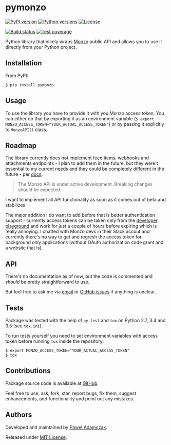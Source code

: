 # pymonzo
[![PyPI version](https://img.shields.io/pypi/v/pymonzo.svg)][pypi]
[![Python versions](https://img.shields.io/pypi/pyversions/pymonzo.svg)][pypi]
[![License](https://img.shields.io/github/license/pawelad/pymonzo.svg)][license]

[![Build status](https://img.shields.io/travis/pawelad/pymonzo.svg)][travis]
[![Test coverage](https://img.shields.io/coveralls/pawelad/pymonzo.svg)][coveralls]

Python library that nicely wraps [Monzo][monzo] public API and allows you to use
it directly from your Python project.

## Installation
From PyPI:
```shell
$ pip install pymonzo
```

## Usage
To use the library you have to provide it with you Monzo access token. You can
either do that by exporting it as an environment variable
(`$ export MONZO_ACCESS_TOKEN="YOUR_ACTUAL_ACCESS_TOKEN"`) or by passing it
explicitly to `MonzoAPI()` class.

## Roadmap
The library currently does not implement feed items, webhooks and attachments
endpoints - I plan to add them in the future, but they were't essential to my
current needs and they could be completely different in the future - per
[docs][monzo docs inroduction]:
> The Monzo API is under active development. Breaking changes should be expected.

I want to implement all API functionality as soon as it comes out of beta and
stabilizes.

The major addition I do want to add before that is better authentication
support - currently access tokens can be taken only from the
[developer playground][monzo developer playground] and work for just a couple of
hours before expiring which is really annoying.
I chatted with Monzo devs in their Slack accout and currently there's no way to
get and regresh the access token for background only applications (without
OAuth authorization code grant and a website that is).

## API
There's no documentation as of now, but the code is commented and
*should* be pretty straightforward to use.

But feel free to ask me via [email](mailto:pawel.adamczak@sidnet.info) or 
[GitHub issues][github add issue] if anything is unclear.

## Tests
Package was tested with the help of `py.test` and `tox` on Python 2.7, 3.4
and 3.5 (see `tox.ini`).

To run tests yourself you need to set environment variables with access token
before running `tox` inside the repository:
```shell
$ export MONZO_ACCESS_TOKEN="YOUR_ACTUAL_ACCESS_TOKEN"
$ tox
```

## Contributions
Package source code is available at [GitHub][github].

Feel free to use, ask, fork, star, report bugs, fix them, suggest enhancements,
add functionality and point out any mistakes.

## Authors
Developed and maintained by [Paweł Adamczak][pawelad].

Released under [MIT License][license].


[coveralls]: https://coveralls.io/github/pawelad/pymonzo
[github add issue]: https://github.com/pawelad/pymonzo/issues/new
[github]: https://github.com/pawelad/pymonzo
[license]: https://github.com/pawelad/pymonzo/blob/master/LICENSE
[monzo developer playground]: https://developers.getmondo.co.uk/api/playground
[monzo docs inroduction]: https://monzo.com/docs/#introduction
[monzo]: https://monzo.com/
[pawelad]: https://github.com/pawelad
[pypi]: https://pypi.python.org/pypi/pymonzo
[travis]: https://travis-ci.org/pawelad/pymonzo
